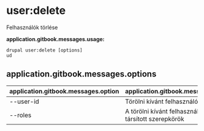 # user:delete
Felhasználók törlése

**application.gitbook.messages.usage:**
```
drupal user:delete [options]
ud
```

## application.gitbook.messages.options
application.gitbook.messages.option | application.gitbook.messages.details
-------|-------------
--user-id | Törölni kívánt felhasználói azonosító
--roles | A törölni kívánt felhasználókkal társított szerepkörök
